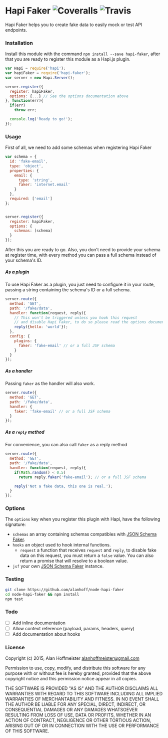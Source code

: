 # Hapi Faker ![Coveralls](https://coveralls.io/repos/alanhoff/node-hapi-faker/badge.svg) ![Travis](https://travis-ci.org/alanhoff/node-hapi-faker.svg)

Hapi Faker helps you to create fake data to easily mock or test API endpoints.

### Installation

Install this module with the command `npm install --save hapi-faker`, after that
you are ready to register this module as a Hapi.js plugin.

```javascript
var Hapi = require('hapi');
var hapiFaker = require('hapi-faker');
var server = new Hapi.Server();

server.register({
  register: hapiFaker,
  options: {...} // See the options documentation above
}, function(err){
  if(err)
    throw err;

  console.log('Ready to go!');
});
```

### Usage

First of all, we need to add some schemas when registering Hapi Faker

```javascript
var schema = {
  id: 'fake-email',
  type: 'object',
  properties: {
    email: {
      type: 'string',
      faker: 'internet.email'
    }
  },
  required: ['email']
};


server.register({
  register: hapiFaker,
  options: {
    schemas: [schema]
  }
});
```

After this you are ready to go. Also, you don't need to provide your schema at
register time, with every method you can pass a full schema instead of your
schema's ID.

##### As a plugin

To use Hapi Faker as a plugin, you just need to configure it in your route,
passing a string containing the schema's ID or a full schema.

```javascript
server.route({
  method: 'GET',
  path: '/fake/data',
  handler: function(request, reply){
    // This won't be triggered unless you hook this request
    // and disable Hapi Faker, to do so please read the options documentation
    reply({hello: 'world'});
  },
  config: {
    plugins: {
      faker: 'fake-email' // or a full JSF schema
    }
  }
});
```

##### As a handler

Passing `faker` as the handler will also work.

```javascript
server.route({
  method: 'GET',
  path: '/fake/data',
  handler: {
    faker: 'fake-email' // or a full JSF schema
  }
});
```

##### As a `reply` method

For convenience, you can also call `faker` as a reply method

```javascript
server.route({
  method: 'GET',
  path: '/fake/data',
  handler: function(request, reply){
    if(Math.random() < 0.5)
      return reply.faker('fake-email'); // or a full JSF schema

    reply('Not a fake data, this one is real.');
  }
});
```

### Options

The `options` key when you register this plugin with Hapi, have the following
signature:

* `schemas` an array containing schemas compatibles with [JSON Schema Faker][0].
* `hooks` an object used to hook internal functions.
  * `request` a function that receives `request` and `reply`, to disable fake
  data on this request, you must return a `false` value. You can also return a
  promise that will resolve to a boolean value.
* `jsf` your own [JSON Schema Faker][0] instance. 

### Testing

```bash
git clone https://github.com/alanhoff/node-hapi-faker
cd node-hapi-faker && npm install
npm test
```

### Todo

- [ ] Add inline documentation
- [ ] Allow context reference (payload, params, headers, query)
- [ ] Add documentation about hooks

### License

Copyright (c) 2015, Alan Hoffmeister <alanhoffmeister@gmail.com>

Permission to use, copy, modify, and distribute this software for any
purpose with or without fee is hereby granted, provided that the above
copyright notice and this permission notice appear in all copies.

THE SOFTWARE IS PROVIDED "AS IS" AND THE AUTHOR DISCLAIMS ALL WARRANTIES
WITH REGARD TO THIS SOFTWARE INCLUDING ALL IMPLIED WARRANTIES OF
MERCHANTABILITY AND FITNESS. IN NO EVENT SHALL THE AUTHOR BE LIABLE FOR
ANY SPECIAL, DIRECT, INDIRECT, OR CONSEQUENTIAL DAMAGES OR ANY DAMAGES
WHATSOEVER RESULTING FROM LOSS OF USE, DATA OR PROFITS, WHETHER IN AN
ACTION OF CONTRACT, NEGLIGENCE OR OTHER TORTIOUS ACTION, ARISING OUT OF
OR IN CONNECTION WITH THE USE OR PERFORMANCE OF THIS SOFTWARE.

[0]: https://github.com/pateketrueke/json-schema-faker
